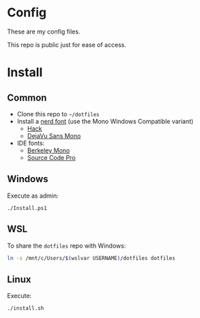 # Config

These are my config files.

This repo is public just for ease of access.

# Install

## Common

 - Clone this repo to `~/dotfiles`
 - Install a [nerd font](https://www.nerdfonts.com/font-downloads) (use the Mono Windows Compatible variant)
   - [Hack](https://github.com/ryanoasis/nerd-fonts/releases/latest/download/Hack.zip)
   - [DejaVu Sans Mono](https://github.com/ryanoasis/nerd-fonts/releases/latest/download/DejaVuSansMono.zip)
 - IDE fonts:
   - [Berkeley Mono](https://berkeleygraphics.com/typefaces/berkeley-mono)
   - [Source Code Pro](https://github.com/adobe-fonts/source-code-pro/releases/latest)

## Windows

Execute as admin:

```pwsh
./Install.ps1
```

## WSL

To share the `dotfiles` repo with Windows:

```bash
ln -s /mnt/c/Users/$(wslvar USERNAME)/dotfiles dotfiles
```

## Linux

Execute:

```bash
./install.sh
```
